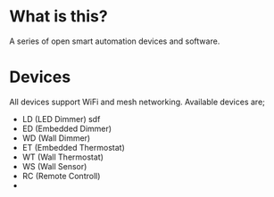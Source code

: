 # What is this?
A series of open smart automation devices and software.

# Devices
All devices support WiFi and mesh networking.
Available devices are;
* LD (LED Dimmer)
sdf
* ED (Embedded Dimmer)
* WD (Wall Dimmer)
* ET (Embedded Thermostat)
* WT (Wall Thermostat)
* WS (Wall Sensor)
* RC (Remote Controll)
* 
